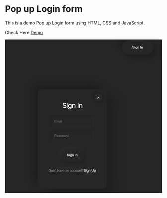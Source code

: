 # Pop up Login form
This is a demo Pop up Login form using HTML, CSS and JavaScript.

Check Here [Demo](https://prakash4844.github.io/Pop-up-Login-form/)

![Demo](Demo.png)
